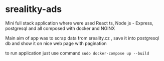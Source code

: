 # srealitky-ads

Mini full stack application where were used React ts, Node js - Express, postgresql and all composed with docker and NGINX 

Main aim of app was to scrap data from sreality.cz , save it into postgresql db and show it on nice web page with pagination 

to run application just use command ```sudo docker-compose up --build```
